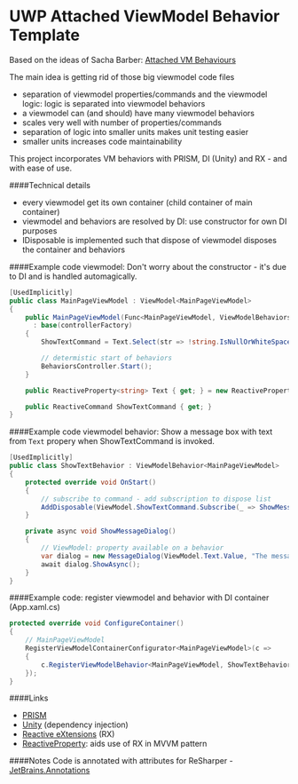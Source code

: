 # UWP Attached ViewModel Behavior Template

Based on the ideas of Sacha Barber: [Attached VM Behaviours](http://www.codeproject.com/Articles/885009/Attached-VM-Behaviours#Disposable-ViewModels-/-Child-Container-Lifecycle-Management)

The main idea is getting rid of those big viewmodel code files
- separation of viewmodel properties/commands and the viewmodel logic: logic is separated into viewmodel behaviors
- a viewmodel can (and should) have many viewmodel behaviors
- scales very well with number of properties/commands
- separation of logic into smaller units makes unit testing easier
- smaller units increases code maintainability

This project incorporates VM behaviors with PRISM, DI (Unity) and RX - and with ease of use.

####Technical details
- every viewmodel get its own container (child container of main container)
- viewmodel and behaviors are resolved by DI: use constructor for own DI purposes
- IDisposable is implemented such that dispose of viewmodel disposes the container and behaviors

####Example code viewmodel:
Don't worry about the constructor - it's due to DI and is handled automagically.
```csharp
[UsedImplicitly]
public class MainPageViewModel : ViewModel<MainPageViewModel>
{
	public MainPageViewModel(Func<MainPageViewModel, ViewModelBehaviorsController<MainPageViewModel>> controllerFactory)
	  : base(controllerFactory)
	{
		ShowTextCommand = Text.Select(str => !string.IsNullOrWhiteSpace(str)).ToReactiveCommand();

		// determistic start of behaviors
		BehaviorsController.Start();
	}

	public ReactiveProperty<string> Text { get; } = new ReactiveProperty<string>();

	public ReactiveCommand ShowTextCommand { get; }
}
```

####Example code viewmodel behavior:
Show a message box with text from `Text` propery when ShowTextCommand is invoked.
```csharp
[UsedImplicitly]
public class ShowTextBehavior : ViewModelBehavior<MainPageViewModel>
{
	protected override void OnStart()
	{
		// subscribe to command - add subscription to dispose list
		AddDisposable(ViewModel.ShowTextCommand.Subscribe(_ => ShowMessageDialog()));
	}

	private async void ShowMessageDialog()
	{
		// ViewModel: property available on a behavior
		var dialog = new MessageDialog(ViewModel.Text.Value, "The message is");
		await dialog.ShowAsync();
	}
}
```

####Example code: register viewmodel and behavior with DI container (App.xaml.cs)
```csharp
protected override void ConfigureContainer()
{
	// MainPageViewModel
	RegisterViewModelContainerConfigurator<MainPageViewModel>(c =>
	{
		c.RegisterViewModelBehavior<MainPageViewModel, ShowTextBehavior>();
	});
}
```

####Links
- [PRISM](https://www.nuget.org/packages/Prism.Windows)
- [Unity](https://www.nuget.org/packages/Unity/) (dependency injection)
- [Reactive eXtensions](https://www.nuget.org/packages/Rx-Main/) (RX)
- [ReactiveProperty](https://www.nuget.org/packages/ReactiveProperty/): aids use of RX in MVVM pattern

####Notes
Code is annotated with attributes for ReSharper - [JetBrains.Annotations](https://www.nuget.org/packages/JetBrains.Annotations)
